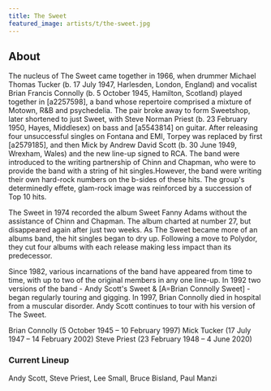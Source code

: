 ```yaml
---
title: The Sweet
featured_image: artists/t/the-sweet.jpg
---
```

## About

The nucleus of The Sweet came together in 1966, when drummer Michael Thomas Tucker (b. 17 July 1947, Harlesden, London, England) and vocalist Brian Francis Connolly (b. 5 October 1945, Hamilton, Scotland) played together in [a2257598], a band whose repertoire comprised a mixture of Motown, R&B and psychedelia. The pair broke away to form Sweetshop, later shortened to just Sweet, with Steve Norman Priest (b. 23 February 1950, Hayes, Middlesex) on bass and [a5543814] on guitar. After releasing four unsuccessful singles on Fontana and EMI, Torpey was replaced by first [a2579185], and then Mick by Andrew David Scott (b. 30 June 1949, Wrexham, Wales) and the new line-up signed to RCA. The band were introduced to the writing partnership of Chinn and Chapman, who were to provide the band with a string of hit singles.However, the band were writing their own hard-rock numbers on the b-sides of these hits. The group's determinedly effete, glam-rock image was reinforced by a succession of Top 10 hits.

The Sweet in 1974 recorded the album Sweet Fanny Adams without the assistance of Chinn and Chapman. The album charted at number 27, but disappeared again after just two weeks. As The Sweet became more of an albums band, the hit singles began to dry up. Following a move to Polydor, they cut four albums with each release making less impact than its predecessor.

Since 1982, various incarnations of the band have appeared from time to time, with up to two of the original members in any one line-up. In 1992 two versions of the band - Andy Scott's Sweet & [A=Brian Connolly Sweet] - began regularly touring and gigging. In 1997, Brian Connolly died in hospital from a muscular disorder. Andy Scott continues to tour with his version of The Sweet.

Brian Connolly (5 October 1945 – 10 February 1997)
Mick Tucker (17 July 1947 – 14 February 2002)
Steve Priest (23 February 1948 – 4 June 2020)

### Current Lineup

Andy Scott, Steve Priest, Lee Small, Bruce Bisland, Paul Manzi

